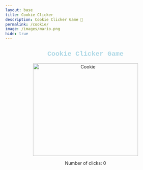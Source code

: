 ```yaml
---
layout: base
title: Cookie Clicker
description: Cookie Clicker Game 🍪
permalink: /cookie/
image: /images/mario.png
hide: true
---
```


<div id="cookie-game-container" style="text-align: center; margin-top: 20px;">
  <h2 style="color: lightblue; font-family: courier new">Cookie Clicker Game</h2> 
  <img id="cookie" src="{{site.baseurl}}/images/chocochipcookie.png" alt="Cookie" style="cursor: pointer;" width="330px" height="290px">
  <p>Number of clicks: <span id="counter">0</span></p>
  <audio id="cookie-sound" src="{{site.baseurl}}/sounds/bubble-pop-sound.wav" preload="auto"></audio> <!-- Added a short and playful popping sound -->
</div>

<script>
  let counter = 0;
// These cookies will appear when the user hits the required number of points for each cookie
  const cookiePoints = [5, 10, 20, 50, 100];
  const cookieLevels = [
    "Chocolate Chip", 
    "Double Chocolate Chunk",
    "Oreo",
    "Sugar",
    "Macaron"
  ];
// The images of different cookies
  const cookieImages = [
    "{{site.baseurl}}/images/chocochipcookie.png", 
    "{{site.baseurl}}/images/doublechocolatechip.png", 
    "{{site.baseurl}}/images/oreo.png", 
    "{{site.baseurl}}/images/sugarcookie.png",
    "{{site.baseurl}}/images/macaron.png" 
  ];

  function handleCookieClick() {
    counter++;
    document.getElementById('counter').textContent = counter;
    document.getElementById('cookie-sound').play(); // The popping sound will play every time it is clicked
    const index = cookiePoints.indexOf(counter);
    if (index !== -1) {
      alert(`You got the ${cookieLevels[index]} Cookie! `); // When the user gets enough clicks, then their new cookie will be announced by the webpage
      document.getElementById('cookie').src = cookieImages[index];
    }
  }
  document.getElementById('cookie').addEventListener('click', handleCookieClick);
</script>
